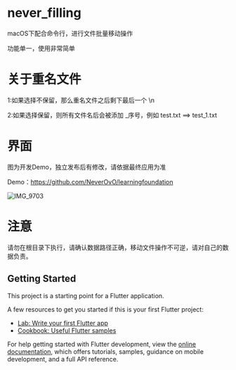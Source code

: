 # never_filling

macOS下配合命令行，进行文件批量移动操作

功能单一，使用非常简单

# 关于重名文件

1:如果选择不保留，那么重名文件之后剩下最后一个 \n

2:如果选择保留，则所有文件名后会被添加 _序号，例如 test.txt ==> test_1.txt


# 界面

图为开发Demo，独立发布后有修改，请依据最终应用为准

Demo：https://github.com/NeverOvO/learningfoundation

![IMG_9703](https://user-images.githubusercontent.com/34906510/204122689-e4db9f71-f3e9-4c8c-9a7b-31d73b7d28e1.JPG)

# 注意

请勿在根目录下执行，请确认数据路径正确，移动文件操作不可逆，请对自己的数据负责。



## Getting Started

This project is a starting point for a Flutter application.

A few resources to get you started if this is your first Flutter project:

- [Lab: Write your first Flutter app](https://docs.flutter.dev/get-started/codelab)
- [Cookbook: Useful Flutter samples](https://docs.flutter.dev/cookbook)

For help getting started with Flutter development, view the
[online documentation](https://docs.flutter.dev/), which offers tutorials,
samples, guidance on mobile development, and a full API reference.
